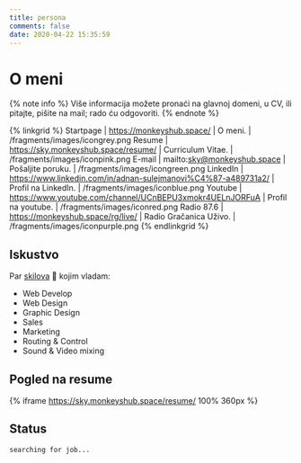 ```yaml
---
title: persona
comments: false
date: 2020-04-22 15:35:59
---
```


# O meni


{% note info %}
  Više informacija možete pronaći na glavnoj domeni, u CV, ili pitajte, pišite na mail; rado ću odgovoriti.
{% endnote %}


{% linkgrid %}
Startpage | https://monkeyshub.space/ | O meni. | /fragments/images/icongrey.png
Resume | https://sky.monkeyshub.space/resume/ | Curriculum Vitae. | /fragments/images/iconpink.png
E-mail | mailto:sky@monkeyshub.space | Pošaljite poruku. | /fragments/images/icongreen.png
LinkedIn | https://www.linkedin.com/in/adnan-sulejmanovi%C4%87-a489731a2/ | Profil na LinkedIn. | /fragments/images/iconblue.png
Youtube | https://www.youtube.com/channel/UCnBEPU3xmokr4UELnJORFuA | Profil na youtube. | /fragments/images/iconred.png
Radio 87.6 | https://monkeyshub.space/rg/live/ | Radio Gračanica Uživo. | /fragments/images/iconpurple.png
{% endlinkgrid %}


##  Iskustvo

Par [skilova](https://en.wikipedia.org/wiki/Skill) <span role="img" aria-label="emojis">:rocket:</span> kojim vladam:

  - Web Develop
  - Web Design
  - Graphic Design
  - Sales
  - Marketing
  - Routing & Control
  - Sound & Video mixing

##  Pogled na resume

{%  iframe https://sky.monkeyshub.space/resume/ 100% 360px  %}

##  Status

`searching for job...`
